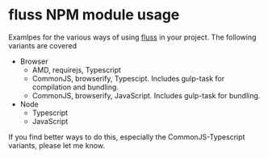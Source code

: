 fluss NPM module usage
======================

Examlpes for the various ways of using [fluss](https://github.com/drawable/fluss) in your project. The following variants are covered

* Browser
    * AMD, requirejs, Typescript
    * CommonJS, browserify, Typescipt. Includes gulp-task for compilation and bundling.
    * CommonJS, browserify, JavaScript. Includes gulp-task for bundling.
* Node
    * Typescript
    * JavaScript

If you find better ways to do this, especially the CommonJS-Typescript variants, please let me know.